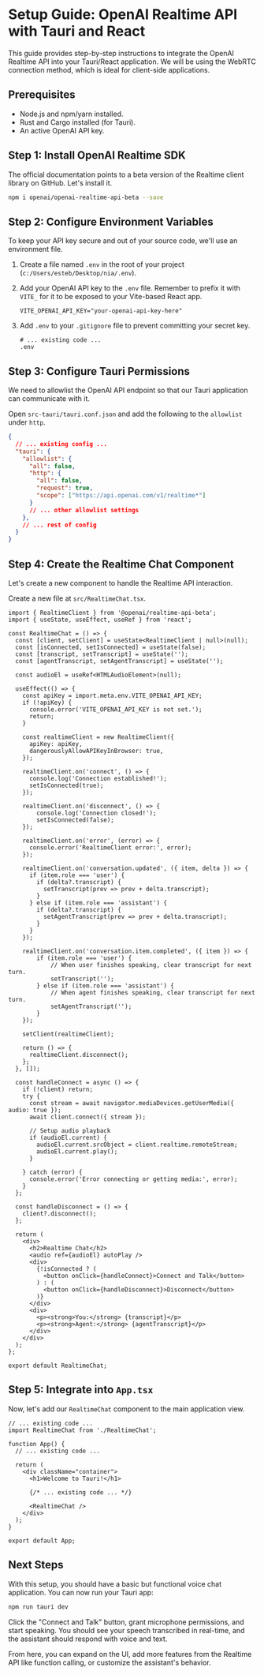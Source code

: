 # Setup Guide: OpenAI Realtime API with Tauri and React

This guide provides step-by-step instructions to integrate the OpenAI Realtime API into your Tauri/React application. We will be using the WebRTC connection method, which is ideal for client-side applications.

## Prerequisites

-   Node.js and npm/yarn installed.
-   Rust and Cargo installed (for Tauri).
-   An active OpenAI API key.

## Step 1: Install OpenAI Realtime SDK

The official documentation points to a beta version of the Realtime client library on GitHub. Let's install it.

```bash
npm i openai/openai-realtime-api-beta --save
```

## Step 2: Configure Environment Variables

To keep your API key secure and out of your source code, we'll use an environment file.

1.  Create a file named `.env` in the root of your project (`c:/Users/esteb/Desktop/nia/.env`).

2.  Add your OpenAI API key to the `.env` file. Remember to prefix it with `VITE_` for it to be exposed to your Vite-based React app.

    ```env:c%3A%2FUsers%2Festeb%2FDesktop%2Fnia%2F.env
    VITE_OPENAI_API_KEY="your-openai-api-key-here"
    ```

3.  Add `.env` to your `.gitignore` file to prevent committing your secret key.

    ```gitignore:c%3A%2FUsers%2Festeb%2FDesktop%2Fnia%2F.gitignore
    # ... existing code ...
    .env
    ```

## Step 3: Configure Tauri Permissions

We need to allowlist the OpenAI API endpoint so that our Tauri application can communicate with it.

Open `src-tauri/tauri.conf.json` and add the following to the `allowlist` under `http`.

```json:c%3A%2FUsers%2Festeb%2FDesktop%2Fnia%2Fsrc-tauri%2Ftauri.conf.json
{
  // ... existing config ...
  "tauri": {
    "allowlist": {
      "all": false,
      "http": {
        "all": false,
        "request": true,
        "scope": ["https://api.openai.com/v1/realtime*"]
      }
      // ... other allowlist settings
    },
    // ... rest of config
  }
}
```

## Step 4: Create the Realtime Chat Component

Let's create a new component to handle the Realtime API interaction.

Create a new file at `src/RealtimeChat.tsx`.

```tsx:c%3A%2FUsers%2Festeb%2FDesktop%2Fnia%2Fsrc%2FRealtimeChat.tsx
import { RealtimeClient } from '@openai/realtime-api-beta';
import { useState, useEffect, useRef } from 'react';

const RealtimeChat = () => {
  const [client, setClient] = useState<RealtimeClient | null>(null);
  const [isConnected, setIsConnected] = useState(false);
  const [transcript, setTranscript] = useState('');
  const [agentTranscript, setAgentTranscript] = useState('');

  const audioEl = useRef<HTMLAudioElement>(null);

  useEffect(() => {
    const apiKey = import.meta.env.VITE_OPENAI_API_KEY;
    if (!apiKey) {
      console.error('VITE_OPENAI_API_KEY is not set.');
      return;
    }

    const realtimeClient = new RealtimeClient({
      apiKey: apiKey,
      dangerouslyAllowAPIKeyInBrowser: true,
    });

    realtimeClient.on('connect', () => {
      console.log('Connection established!');
      setIsConnected(true);
    });

    realtimeClient.on('disconnect', () => {
        console.log('Connection closed!');
        setIsConnected(false);
    });

    realtimeClient.on('error', (error) => {
      console.error('RealtimeClient error:', error);
    });

    realtimeClient.on('conversation.updated', ({ item, delta }) => {
      if (item.role === 'user') {
        if (delta?.transcript) {
          setTranscript(prev => prev + delta.transcript);
        }
      } else if (item.role === 'assistant') {
        if (delta?.transcript) {
          setAgentTranscript(prev => prev + delta.transcript);
        }
      }
    });

    realtimeClient.on('conversation.item.completed', ({ item }) => {
        if (item.role === 'user') {
            // When user finishes speaking, clear transcript for next turn.
            setTranscript('');
        } else if (item.role === 'assistant') {
            // When agent finishes speaking, clear transcript for next turn.
            setAgentTranscript('');
        }
    });

    setClient(realtimeClient);

    return () => {
      realtimeClient.disconnect();
    };
  }, []);

  const handleConnect = async () => {
    if (!client) return;
    try {
      const stream = await navigator.mediaDevices.getUserMedia({ audio: true });
      await client.connect({ stream });

      // Setup audio playback
      if (audioEl.current) {
        audioEl.current.srcObject = client.realtime.remoteStream;
        audioEl.current.play();
      }

    } catch (error) {
      console.error('Error connecting or getting media:', error);
    }
  };

  const handleDisconnect = () => {
    client?.disconnect();
  };

  return (
    <div>
      <h2>Realtime Chat</h2>
      <audio ref={audioEl} autoPlay />
      <div>
        {!isConnected ? (
          <button onClick={handleConnect}>Connect and Talk</button>
        ) : (
          <button onClick={handleDisconnect}>Disconnect</button>
        )}
      </div>
      <div>
        <p><strong>You:</strong> {transcript}</p>
        <p><strong>Agent:</strong> {agentTranscript}</p>
      </div>
    </div>
  );
};

export default RealtimeChat;
```

## Step 5: Integrate into `App.tsx`

Now, let's add our `RealtimeChat` component to the main application view.

```tsx:c%3A%2FUsers%2Festeb%2FDesktop%2Fnia%2Fsrc%2FApp.tsx
// ... existing code ...
import RealtimeChat from './RealtimeChat';

function App() {
  // ... existing code ...

  return (
    <div className="container">
      <h1>Welcome to Tauri!</h1>

      {/* ... existing code ... */}

      <RealtimeChat />
    </div>
  );
}

export default App;
```

## Next Steps

With this setup, you should have a basic but functional voice chat application. You can now run your Tauri app:

```bash
npm run tauri dev
```

Click the "Connect and Talk" button, grant microphone permissions, and start speaking. You should see your speech transcribed in real-time, and the assistant should respond with voice and text.

From here, you can expand on the UI, add more features from the Realtime API like function calling, or customize the assistant's behavior.